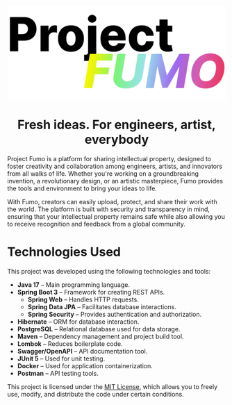 <div align="center"><img src="src/main/resources/static/img/Logo%20Full.svg"></div>

<h1 align="center">Fresh ideas. For engineers, artist, everybody</h1>

Project Fumo is a platform for sharing intellectual property, designed to foster creativity and collaboration among engineers, artists, and innovators from all walks of life. Whether you're working on a groundbreaking invention, a revolutionary design, or an artistic masterpiece, Fumo provides the tools and environment to bring your ideas to life.

With Fumo, creators can easily upload, protect, and share their work with the world. The platform is built with security and transparency in mind, ensuring that your intellectual property remains safe while also allowing you to receive recognition and feedback from a global community.

<tr/>

# Technologies Used

This project was developed using the following technologies and tools:

- **Java 17** – Main programming language.
- **Spring Boot 3** – Framework for creating REST APIs.
  - **Spring Web** – Handles HTTP requests.
  - **Spring Data JPA** – Facilitates database interactions.
  - **Spring Security** – Provides authentication and authorization.
- **Hibernate** – ORM for database interaction.
- **PostgreSQL** – Relational database used for data storage.
- **Maven** – Dependency management and project build tool.
- **Lombok** – Reduces boilerplate code.
- **Swagger/OpenAPI** – API documentation tool.
- **JUnit 5** – Used for unit testing.
- **Docker** – Used for application containerization.
- **Postman** – API testing tools.



This project is licensed under the [MIT License](https://opensource.org/licenses/MIT), which allows you to freely use, modify, and distribute the code under certain conditions.



